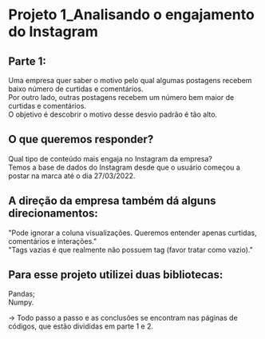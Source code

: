 # Projeto 1_Analisando o engajamento do Instagram<br>

## Parte 1:
Uma empresa quer saber o motivo pelo qual algumas postagens recebem baixo número de curtidas e comentários. <br>
Por outro lado, outras postagens recebem um número bem maior de curtidas e comentários.<br>
O objetivo é descobrir o motivo desse desvio padrão é tão alto.

## O que queremos responder?

Qual tipo de conteúdo mais engaja no Instagram da empresa?<br>
Temos a base de dados do Instagram desde que o usuário começou a postar na marca até o dia 27/03/2022.

## A direção da empresa também dá alguns direcionamentos:
"Pode ignorar a coluna visualizações. Queremos entender apenas curtidas, comentários e interações."<br>
"Tags vazias é que realmente não possuem tag (favor tratar como vazio)."
  
## Para esse projeto utilizei duas bibliotecas:
Pandas;<br>
Numpy.
  
-> Todo passo a passo e as conclusões se encontram nas páginas de códigos, que estão divididas em parte 1 e 2.

